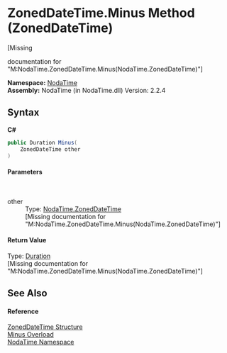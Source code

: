 # ZonedDateTime.Minus Method (ZonedDateTime)
 

\[Missing <summary> documentation for "M:NodaTime.ZonedDateTime.Minus(NodaTime.ZonedDateTime)"\]

**Namespace:**&nbsp;<a href="N_NodaTime">NodaTime</a><br />**Assembly:**&nbsp;NodaTime (in NodaTime.dll) Version: 2.2.4

## Syntax

**C#**<br />
``` C#
public Duration Minus(
	ZonedDateTime other
)
```


#### Parameters
&nbsp;<dl><dt>other</dt><dd>Type: <a href="T_NodaTime_ZonedDateTime">NodaTime.ZonedDateTime</a><br />\[Missing <param name="other"/> documentation for "M:NodaTime.ZonedDateTime.Minus(NodaTime.ZonedDateTime)"\]</dd></dl>

#### Return Value
Type: <a href="T_NodaTime_Duration">Duration</a><br />\[Missing <returns> documentation for "M:NodaTime.ZonedDateTime.Minus(NodaTime.ZonedDateTime)"\]

## See Also


#### Reference
<a href="T_NodaTime_ZonedDateTime">ZonedDateTime Structure</a><br /><a href="Overload_NodaTime_ZonedDateTime_Minus">Minus Overload</a><br /><a href="N_NodaTime">NodaTime Namespace</a><br />